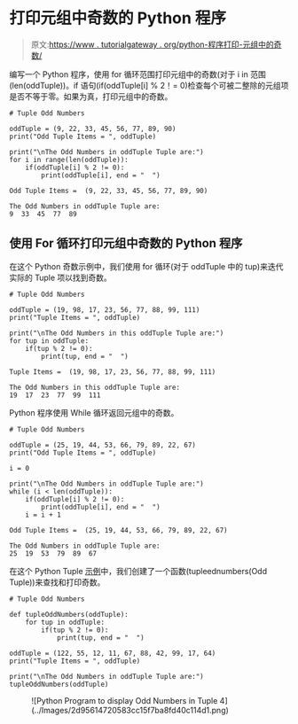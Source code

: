 # 打印元组中奇数的 Python 程序

> 原文:[https://www . tutorialgateway . org/python-程序打印-元组中的奇数/](https://www.tutorialgateway.org/python-program-to-print-odd-numbers-in-tuple/)

编写一个 Python 程序，使用 for 循环范围打印元组中的奇数(对于 i in 范围(len(oddTuple))。if 语句(if(oddTuple[i] % 2！= 0)检查每个可被二整除的元组项是否不等于零。如果为真，打印元组中的奇数。

```
# Tuple Odd Numbers

oddTuple = (9, 22, 33, 45, 56, 77, 89, 90)
print("Odd Tuple Items = ", oddTuple)

print("\nThe Odd Numbers in oddTuple Tuple are:")
for i in range(len(oddTuple)):
    if(oddTuple[i] % 2 != 0):
        print(oddTuple[i], end = "  ")
```

```
Odd Tuple Items =  (9, 22, 33, 45, 56, 77, 89, 90)

The Odd Numbers in oddTuple Tuple are:
9  33  45  77  89 
```

## 使用 For 循环打印元组中奇数的 Python 程序

在这个 Python 奇数示例中，我们使用 for 循环(对于 oddTuple 中的 tup)来迭代实际的 Tuple 项以找到奇数。

```
# Tuple Odd Numbers

oddTuple = (19, 98, 17, 23, 56, 77, 88, 99, 111)
print("Tuple Items = ", oddTuple)

print("\nThe Odd Numbers in this oddTuple Tuple are:")
for tup in oddTuple:
    if(tup % 2 != 0):
        print(tup, end = "  ")
```

```
Tuple Items =  (19, 98, 17, 23, 56, 77, 88, 99, 111)

The Odd Numbers in this oddTuple Tuple are:
19  17  23  77  99  111 
```

Python 程序使用 While 循环返回元组中的奇数。

```
# Tuple Odd Numbers

oddTuple = (25, 19, 44, 53, 66, 79, 89, 22, 67) 
print("Odd Tuple Items = ", oddTuple)

i = 0

print("\nThe Odd Numbers in oddTuple Tuple are:")
while (i < len(oddTuple)):
    if(oddTuple[i] % 2 != 0):
        print(oddTuple[i], end = "  ")
    i = i + 1
```

```
Odd Tuple Items =  (25, 19, 44, 53, 66, 79, 89, 22, 67)

The Odd Numbers in oddTuple Tuple are:
25  19  53  79  89  67 
```

在这个 Python Tuple [示例](https://www.tutorialgateway.org/python-programming-examples/)中，我们创建了一个函数(tupleednumbers(Odd Tuple))来查找和打印奇数。

```
# Tuple Odd Numbers

def tupleOddNumbers(oddTuple):
    for tup in oddTuple:
        if(tup % 2 != 0):
            print(tup, end = "  ")

oddTuple = (122, 55, 12, 11, 67, 88, 42, 99, 17, 64) 
print("Tuple Items = ", oddTuple)

print("\nThe Odd Numbers in oddTuple Tuple are:")
tupleOddNumbers(oddTuple)
```

<figure class="wp-block-image size-large">![Python Program to display Odd Numbers in Tuple 4](../Images/2d95614720583cc15f7ba8fd40c114d1.png)</figure>